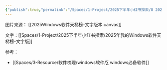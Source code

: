 ```yaml
---
{"publish":true,"permalink":"/Spaces/1-Project/2025下半年小红书探索/8 2025我的Windows软件天梯榜-文字版.md","created":"2025-07-15","modified":"2025-07-16","published":"2025-07-16T16:19:06.746+08:00","cssclasses":""}
---
```



图片来源： [[2025Windows软件天梯榜-文字版本.canvas]]

文字：[[Spaces/1-Project/2025下半年小红书探索/2025年我的Windows软件天梯榜-文字版]]

参考：

- [[Spaces/3-Resource/软件梳理/windows软件/∑ windows必备软件]]

